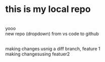 # this is my local repo
<br> yooo <br>
new repo (dropdown) from vs code to github

<br>making changes usnig a diff branch, feature 1
<br> making changesusing featuer2